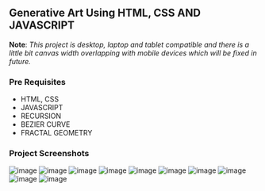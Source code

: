 
## Generative Art Using HTML, CSS AND JAVASCRIPT
 **Note**: *This project is desktop, laptop and tablet compatible and there is a little bit canvas width overlapping with mobile devices which will be fixed in future.* 
### Pre Requisites
* HTML, CSS
* JAVASCRIPT
* RECURSION
* BEZIER CURVE
* FRACTAL GEOMETRY
### Project Screenshots
![image](https://user-images.githubusercontent.com/36239904/198099556-038d2735-e856-4c45-a9cd-84f8a5460e02.png)
![image](https://user-images.githubusercontent.com/36239904/198099679-d091343a-ce38-477a-9204-d0cf2dee9ad3.png)
![image](https://user-images.githubusercontent.com/36239904/198099762-48b825f8-dd37-4eb2-8af4-86975ce19578.png)
![image](https://user-images.githubusercontent.com/36239904/198099913-b707a95a-438d-4e03-8af9-6c1f44ea4dc6.png)
![image](https://user-images.githubusercontent.com/36239904/198100518-475a8da9-4039-485f-b061-4abb0ff24320.png)
![image](https://user-images.githubusercontent.com/36239904/198100303-0e433715-d77c-4ef3-9db0-5e951c11dc81.png)
![image](https://user-images.githubusercontent.com/36239904/198100787-b5912917-20a7-4d4c-b279-e03a5d19d50f.png)
![image](https://user-images.githubusercontent.com/36239904/198100861-e3b2c34b-e55a-46d7-8f54-b0200b6d4b5e.png)
![image](https://user-images.githubusercontent.com/36239904/198101189-1a27844e-c287-4082-bfcb-1afc51990d44.png)
![image](https://user-images.githubusercontent.com/36239904/198101499-e5f52e74-7dcf-49da-8746-bb6c4f39f023.png)
